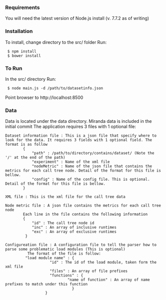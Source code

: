 ### Requirements
You will need the latest version of Node.js install (v. 7.7.2 as of writing)

### Installation
To install, change directory to the src/ folder
Run:
```
 $ npm install
 $ bower install
```

### To Run
In the src/ directory
Run: 
```
 $ node main.js -d /path/to/datasetinfo.json
```
Point browser to http://localhost:8500

### Data
Data is located under the data directory. Miranda data is included in the initial commit
The application requires 3 files with 1 optional file:

	Dataset information file : This is a json file that specify where to look for the data. It requires 3 fields with 1 optional field. The format is as follow
			{
				"path" : /path/to/directory/contains/dataset/ (Note the '/' at the end of the path)
				"experiment" : Name of the xml file
				"nodeMetric" : Name of the json file that contains the metrics for each call tree node. Detail of the format for this file is bellow.
				"config" : Name of the config file. This is optional. Detail of the format for this file is bellow.
			}
	
	XML file : This is the xml file for the call tree data

	Node metric file : A json file contains the metrics for each call tree node
			Each line in the file contains the following information
			{
			    "id" : The call tree node id
			    "inc" : An array of inclusive runtimes
			    "exc" : An array of exclusive runtimes 
			 }

	Configureation file : A configuration file to tell the parser how to parse some problematic load modules (This is optional)
		      The format of the file is follow:
		     "load module name" : {
						"id" : The id of the load module, taken form the xml file
						"files" : An array of file prefixes
						"functions" : {
								"name of function" : An array of name prefixes to match under this function
							      }
					  }
